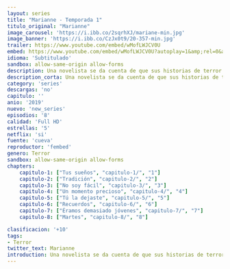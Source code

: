 ```yaml
---
layout: series
title: "Marianne - Temporada 1"
titulo_original: "Marianne"
image_carousel: 'https://i.ibb.co/2sqrhXJ/mariane-min.jpg'
image_banner: 'https://i.ibb.co/CzJx0t9/20-357-min.jpg'
trailer: https://www.youtube.com/embed/wMofLWJCV0U
embed: https://www.youtube.com/embed/wMofLWJCV0U?autoplay=1&amp;rel=0&amp;hd=1&border=0&wmode=opaque&enablejsapi=1&modestbranding=1&controls=1&showinfo=0
idioma: 'Subtitulado'
sandbox: allow-same-origin allow-forms
description: Una novelista se da cuenta de que sus historias de terror se hacen realidad y decide volver a su ciudad natal para enfrentarse a los demonios del pasado que la inspiran.
description_corta: Una novelista se da cuenta de que sus historias de terror se hacen realidad y decide volver a su ciudad natal para enfrentarse a los demonios del pasado que la inspiran.
category: 'series'
descargas: 'no'
capitulo: ''
anio: '2019'
nuevo: 'new_series'
episodios: '8'
calidad: 'Full HD'
estrellas: '5'
netflix: 'si'
fuente: 'cueva'
reproductor: 'fembed'
genero: Terror
sandbox: allow-same-origin allow-forms 
chapters:
    capitulo-1: ["Tus sueños", "capitulo-1/", "1"]
    capitulo-2: ["Tradición", "capitulo-2/", "2"]
    capitulo-3: ["No soy fácil", "capitulo-3/", "3"]
    capitulo-4: ["Un momento precioso", "capitulo-4/", "4"]
    capitulo-5: ["Tú la dejaste", "capitulo-5/", "5"]
    capitulo-6: ["Recuerdos", "capitulo-6/", "6"]
    capitulo-7: ["Éramos demasiado jóvenes", "capitulo-7/", "7"]
    capitulo-8: ["Martes", "capitulo-8/", "8"]

clasificacion: '+10'
tags:
- Terror
twitter_text: Marianne
introduction: Una novelista se da cuenta de que sus historias de terror se hacen realidad y decide volver a su ciudad natal para enfrentarse a los demonios del pasado que la inspiran.
---
```



 







